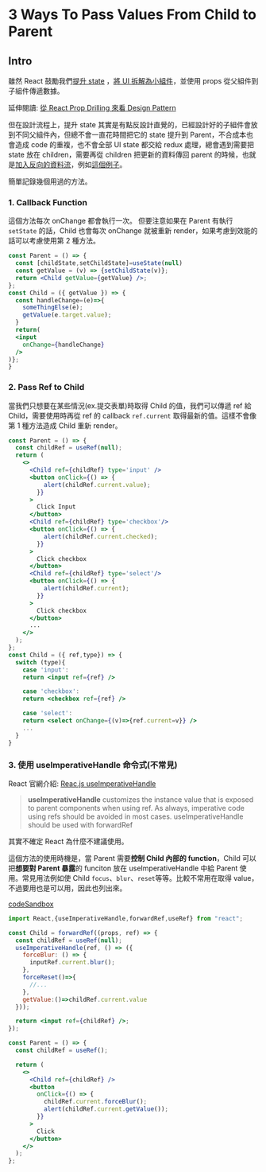 
# 3 Ways To Pass Values From Child to Parent
## Intro

雖然 React 鼓勵我們[提升 state](https://reactjs.org/docs/lifting-state-up.html) ，[將 UI 拆解為小組件](https://zh-hant.reactjs.org/docs/thinking-in-react.html#step-1-break-the-ui-into-a-component-hierarchy)，並使用 props 從父組件到子組件傳遞數據。

延伸閱讀: [從 React Prop Drilling 來看 Design Pattern](https://hhow09.github.io/2020/11/04/Prop-Drilling-in-React/)

但在設計流程上，提升 state 其實是有點反設計直覺的，已經設計好的子組件會放到不同父組件內，但總不會一直花時間把它的 state 提升到 Parent，不合成本也會造成 code 的重複，也不會全部 UI state 都交給 redux 處理，總會遇到需要把 state 放在 children，需要再從 children 把更新的資料傳回 parent 的時候，也就是[加入反向的資料流](https://zh-hant.reactjs.org/docs/thinking-in-react.html#step-5-add-inverse-data-flow)，例如[這個例子](https://uros-randelovic.medium.com/how-to-update-the-state-and-pass-data-from-child-to-parent-in-react-hooks-56ca26626c31)。

簡單記錄幾個用過的方法。

### 1. Callback Function

這個方法每次 onChange 都會執行一次。
但要注意如果在 Parent 有執行 `setState` 的話，Child 也會每次 onChange 就被重新 render，如果考慮到效能的話可以考慮使用第 2 種方法。

```jsx
const Parent = () => {
  const [childState,setChildState]=useState(null)
  const getValue = (v) => {setChildState(v)};
  return <Child getValue={getValue} />;
};
const Child = ({ getValue }) => {
  const handleChange=(e)=>{
    someThingElse(e);
    getValue(e.target.value);
  }
  return(
  <input
    onChange={handleChange}
  />
)};
}
```

### 2. Pass Ref to Child

當我們只想要在某些情況(ex.提交表單)時取得 Child 的值，我們可以傳遞 ref 給 Child，需要使用時再從 ref 的 callback `ref.current` 取得最新的值。這樣不會像第 1 種方法造成 Child 重新 render。

```jsx
const Parent = () => {
  const childRef = useRef(null);
  return (
    <>
      <Child ref={childRef} type='input' />
      <button onClick={() => {
          alert(childRef.current.value);
        }}
      >
        Click Input
      </button>
      <Child ref={childRef} type='checkbox'/>
      <button onClick={() => {
          alert(childRef.current.checked);
        }}
      >
        Click checkbox
      </button>
      <Child ref={childRef} type='select'/>
      <button onClick={() => {
          alert(childRef.current);
        }}
      >
        Click checkbox
      </button>
      ...
    </>
  );
};
const Child = ({ ref,type}) => {
  switch (type){
    case 'input':
    return <input ref={ref} />

    case 'checkbox':
    return <checkbox ref={ref} />

    case 'select':
    return <select onChange={(v)=>{ref.current=v}} />
    ...
  }
}
```

### 3. 使用 useImperativeHandle 命令式(不常見)

React 官網介紹: [Reac.js useImperativeHandle](https://reactjs.org/docs/hooks-reference.html#useimperativehandle)

> **useImperativeHandle** customizes the instance value that is exposed to parent components when using ref. As always, imperative code using refs should be avoided in most cases. useImperativeHandle should be used with forwardRef

其實不確定 React 為什麼不建議使用。

這個方法的使用時機是，當 Parent 需要**控制 Child 內部的 function**，Child 可以把**想要對 Parent 暴露**的 funciton 放在 useImperativeHandle 中給 Parent 使用。常見用法例如使 Child `focus`、`blur`、`reset`等等。比較不常用在取得 value，不過要用也是可以用，因此也列出來。

[codeSandbox](https://codesandbox.io/s/useimperativehandle-5pko6)

```jsx
import React,{useImperativeHandle,forwardRef,useRef} from "react";

const Child = forwardRef((props, ref) => {
  const childRef = useRef(null);
  useImperativeHandle(ref, () => ({
    forceBlur: () => {
      inputRef.current.blur();
    },
    forceReset()=>{
      //...
    },
    getValue:()=>childRef.current.value
  }));

  return <input ref={childRef} />;
});

const Parent = () => {
  const childRef = useRef();

  return (
    <>
      <Child ref={childRef} />
      <button
        onClick={() => {
          childRef.current.forceBlur();
          alert(childRef.current.getValue());
        }}
      >
        Click
      </button>
    </>
  );
};

```
